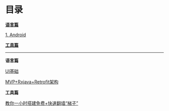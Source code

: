 # 目录 #

<a href="#language">**语言篇**</a>

<a href="#android">1. Android</a>

<a href="#tool">**工具篇**</a>

----------

<a name="language">**语言篇**</a>  

<a name="android">[UI基础](http://blog.csdn.net/sinat_21102069)</a>  
<!--<a name="mvp">[MVP架构](http://blog.csdn.net/u010456903/article/details/53439254)</a>-->
<a name="mvp+rxjava+retrofit">[MVP+Rxjava+Retrofit架构](https://www.jianshu.com/p/7b839b7c5884)</a>

<a name="tool">**工具篇**</a>

[教你一小时搭建免费+快速翻墙“梯子”](https://www.jianshu.com/p/568f176deeb4)